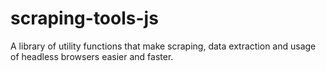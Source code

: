 # scraping-tools-js
A library of utility functions that make scraping, data extraction and usage of headless browsers easier and faster.
